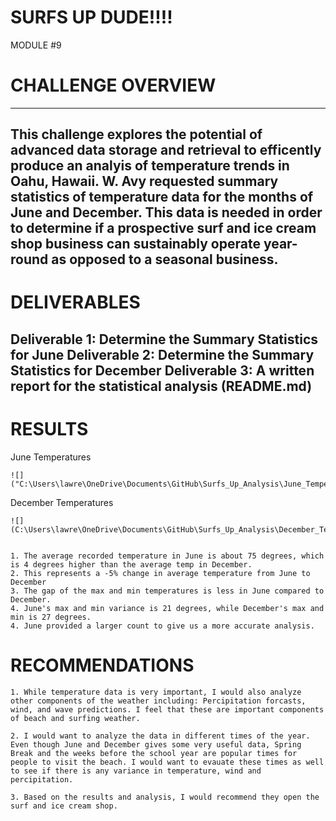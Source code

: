 # SURFS UP DUDE!!!!
MODULE #9

# CHALLENGE OVERVIEW
--------------------------------------------------------------------------------------------------------------------------------------------------

This challenge explores the potential of advanced data storage and retrieval to efficently produce an analyis of temperature trends in Oahu, Hawaii. W. Avy requested summary statistics of temperature data for the months of June and December. This data is needed in order to determine if a prospective surf and ice cream shop business can sustainably operate year-round as opposed to a seasonal business.
--------------------------------------------------------------------------------------------------------------------------------------------------
# DELIVERABLES

Deliverable 1: Determine the Summary Statistics for June
Deliverable 2: Determine the Summary Statistics for December
Deliverable 3: A written report for the statistical analysis (README.md)
--------------------------------------------------------------------------------------------------------------------------------------------------

# RESULTS

June Temperatures
	
	![]("C:\Users\lawre\OneDrive\Documents\GitHub\Surfs_Up_Analysis\June_Temperatures.png")

December Temperatures

	![](C:\Users\lawre\OneDrive\Documents\GitHub\Surfs_Up_Analysis\December_Temperatures.png")


	1. The average recorded temperature in June is about 75 degrees, which is 4 degrees higher than the average temp in December.
	2. This represents a -5% change in average temperature from June to December
	3. The gap of the max and min temperatures is less in June compared to December. 
	4. June's max and min variance is 21 degrees, while December's max and min is 27 degrees.
	4. June provided a larger count to give us a more accurate analysis.

# RECOMMENDATIONS

	1. While temperature data is very important, I would also analyze other components of the weather including: Percipitation forcasts, wind, and wave predictions. I feel that these are important components of beach and surfing weather. 

	2. I would want to analyze the data in different times of the year. Even though June and December gives some very useful data, Spring Break and the weeks before the school year are popular times for people to visit the beach. I would want to evauate these times as well to see if there is any variance in temperature, wind and percipitation.

	3. Based on the results and analysis, I would recommend they open the surf and ice cream shop.